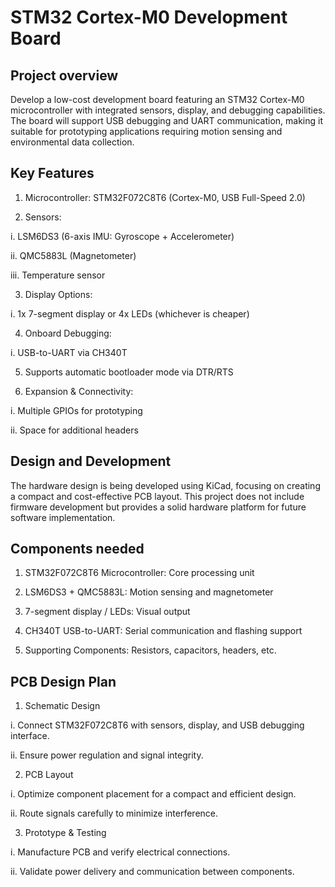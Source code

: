 # STM32 Cortex-M0 Development Board


## Project overview
Develop a low-cost development board featuring an STM32 Cortex-M0 microcontroller with integrated sensors, display, and debugging capabilities. 
The board will support USB debugging and UART communication, making it suitable for prototyping applications requiring motion sensing and environmental data collection.

## Key Features

1. Microcontroller: STM32F072C8T6 (Cortex-M0, USB Full-Speed 2.0)

2. Sensors:

i. LSM6DS3 (6-axis IMU: Gyroscope + Accelerometer)

ii. QMC5883L (Magnetometer)

iii. Temperature sensor

3. Display Options:

i. 1x 7-segment display or 4x LEDs (whichever is cheaper)

4. Onboard Debugging:

i. USB-to-UART via CH340T

5. Supports automatic bootloader mode via DTR/RTS

6. Expansion & Connectivity:

i. Multiple GPIOs for prototyping

ii. Space for additional headers

## Design and Development

The hardware design is being developed using KiCad, focusing on creating a compact and cost-effective PCB layout. 
This project does not include firmware development but provides a solid hardware platform for future software implementation.

## Components needed
1. STM32F072C8T6 Microcontroller: Core processing unit

2. LSM6DS3 + QMC5883L: Motion sensing and magnetometer

3. 7-segment display / LEDs: Visual output

4. CH340T USB-to-UART: Serial communication and flashing support

5. Supporting Components: Resistors, capacitors, headers, etc.

##   PCB Design Plan

1. Schematic Design

i. Connect STM32F072C8T6 with sensors, display, and USB debugging interface.

ii. Ensure power regulation and signal integrity.

2. PCB Layout

i. Optimize component placement for a compact and efficient design.

ii. Route signals carefully to minimize interference.

3. Prototype & Testing

i. Manufacture PCB and verify electrical connections.

ii. Validate power delivery and communication between components.
